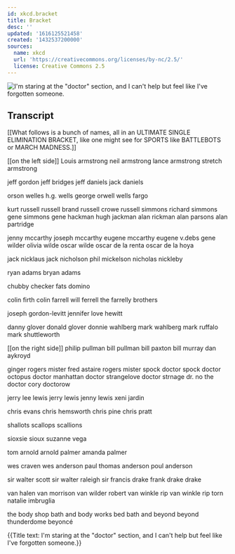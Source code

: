 ```yaml
---
id: xkcd.bracket
title: Bracket
desc: ''
updated: '1616125521458'
created: '1432537200000'
sources:
  name: xkcd
  url: 'https://creativecommons.org/licenses/by-nc/2.5/'
  license: Creative Commons 2.5
---
```

![I'm staring at the "doctor" section, and I can't help but feel like I've forgotten someone.](https://imgs.xkcd.com/comics/bracket.png)

## Transcript
[[What follows is a bunch of names, all in an ULTIMATE SINGLE ELIMINATION BRACKET, like one might see for SPORTS like BATTLEBOTS or MARCH MADNESS.]]

[[on the left side]]
Louis armstrong
neil armstrong
lance armstrong
stretch armstrong

jeff gordon
jeff bridges
jeff daniels
jack daniels

orson welles
h.g. wells
george orwell
wells fargo

kurt russell
russell brand
russell crowe
russell simmons
richard simmons
gene simmons
gene hackman
hugh jackman
alan rickman
alan parsons
alan partridge

jenny mccarthy
joseph mccarthy
eugene mccarthy
eugene v.debs
gene wilder
olivia wilde
oscar wilde
oscar de la renta
oscar de la hoya

jack nicklaus
jack nicholson
phil mickelson
nicholas nickleby

ryan adams
bryan adams

chubby checker
fats domino

colin firth
colin farrell
will ferrell
the farrelly brothers

joseph gordon-levitt
jennifer love hewitt

danny glover
donald glover
donnie wahlberg
mark wahlberg
mark ruffalo
mark shuttleworth

[[on the right side]]
philip pullman
bill pullman
bill paxton
bill murray
dan aykroyd

ginger rogers
mister
fred astaire
rogers
mister spock
doctor spock
doctor octopus
doctor manhattan
doctor strangelove
doctor strnage
dr. no
the doctor
cory doctorow

jerry lee lewis
jerry lewis
jenny lewis
xeni jardin

chris evans
chris hemsworth
chris pine
chris pratt

shallots
scallops
scallions

sioxsie sioux
suzanne vega

tom arnold
arnold palmer
amanda palmer

wes craven
wes anderson
paul thomas anderson
poul anderson

sir walter scott
sir walter raleigh
sir francis drake
frank drake
drake

van halen
van morrison
van wilder
robert van winkle
rip van winkle
rip torn
natalie imbruglia

the body shop
bath and body works
bed bath and beyond
beyond thunderdome
beyoncé

{{Title text: I'm staring at the "doctor" section, and I can't help but feel like I've forgotten someone.}}
